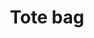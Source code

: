 ---
genericImage: {
 url: /bolsa.webp,
 alt: Tote bag personalizable,
}
title: Tote bag
description: Los productos mostrados son ejemplos de los trabajos que hemos realizado anteriormente, si desea hacer alguna modificación como en el color de la bolsa, raza de tu perro, dibujo, frase o simplemente se te ocurre algúna nueva idea, debes indicarlo a la hora de hacer el pedido.
price: 11.99
images: [
    {
        url: /ToteBags/totebagDibujoPerroYNombre.webp,
        alt: Tote bag con dibujo de perro y nombre,
    },
    {
        url: /ToteBags/totebagNegraDibujoPerroYNombre.webp,
        alt: Tote bag negra con dibujo de perro y nombre,
    },
    {
        url: /ToteBags/totebagILMDconNombre.webp,
        alt: Tote bag con dibujo de perro y nombre,
    },
    {
        url: /ToteBags/totebagNegraNombreEInicial.webp,
        alt: Tote bag con nombre e inicial lettering,
    },
    {
        url: /ToteBags/totebagTurquesaBugsBunny.webp,
        alt: Tote bag con dibujo de bugs Bunny x Nike,
    },
    {
        url: /ToteBags/totebagTurquesaDibujoYFrase.webp,
        alt: Tote bag con dibujo y frase,
    },
    {
        url: /ToteBags/totebagTurquesaPipo.webp,
        alt: Tote bag con dibujo de perro y nombre,
    },
]
---